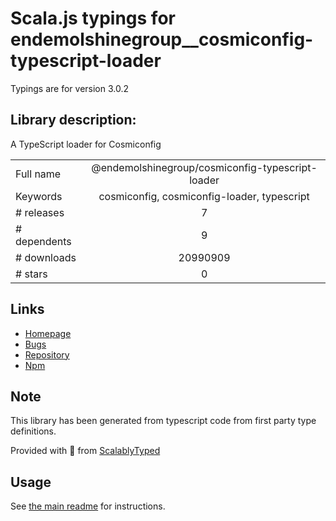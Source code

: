 
# Scala.js typings for endemolshinegroup__cosmiconfig-typescript-loader

Typings are for version 3.0.2

## Library description:
A TypeScript loader for Cosmiconfig

|                    |                 |
| ------------------ | :-------------: |
| Full name          | @endemolshinegroup/cosmiconfig-typescript-loader |
| Keywords           | cosmiconfig, cosmiconfig-loader, typescript |
| # releases         | 7 |
| # dependents       | 9 |
| # downloads        | 20990909 |
| # stars            | 0 |

## Links
- [Homepage](https://github.com/EndemolShineGroup/cosmiconfig-typescript-loader)
- [Bugs](https://github.com/EndemolShineGroup/cosmiconfig-typescript-loader/issues)
- [Repository](https://github.com/EndemolShineGroup/cosmiconfig-typescript-loader)
- [Npm](https://www.npmjs.com/package/%40endemolshinegroup%2Fcosmiconfig-typescript-loader)
    


## Note
This library has been generated from typescript code from first party type definitions.

Provided with :purple_heart: from [ScalablyTyped](https://github.com/oyvindberg/ScalablyTyped)

## Usage
See [the main readme](../../readme.md) for instructions.


